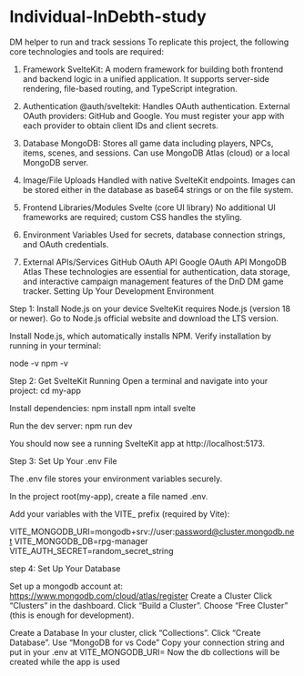 # Individual-InDebth-study
DM helper to run and track sessions
To replicate this project, the following core technologies and tools are required:

1. Framework
SvelteKit: A modern framework for building both frontend and backend logic in a unified application. It supports server-side rendering, file-based routing, and TypeScript integration.

2. Authentication
@auth/sveltekit: Handles OAuth authentication.
External OAuth providers: GitHub and Google. You must register your app with each provider to obtain client IDs and client secrets.

3. Database
MongoDB: Stores all game data including players, NPCs, items, scenes, and sessions.
Can use MongoDB Atlas (cloud) or a local MongoDB server.

4. Image/File Uploads
Handled with native SvelteKit endpoints. Images can be stored either in the database as base64 strings or on the file system.

5. Frontend Libraries/Modules
Svelte (core UI library)
No additional UI frameworks are required; custom CSS handles the styling.

6. Environment Variables
Used for secrets, database connection strings, and OAuth credentials.

7. External APIs/Services
GitHub OAuth API
Google OAuth API
MongoDB Atlas 
These technologies are essential for authentication, data storage, and interactive campaign management features of the DnD DM game tracker.
Setting Up Your Development Environment

Step 1: Install Node.js on your device
SvelteKit requires Node.js (version 18 or newer).
Go to Node.js official website
 and download the LTS version.

Install Node.js, which automatically installs NPM.
Verify installation by running in your terminal:

node -v
npm -v

Step 2: Get SvelteKit Running
Open a terminal and navigate into your project:
cd my-app

Install dependencies:
npm install
npm intall svelte

Run the dev server:
npm run dev

You should now see a running SvelteKit app at http://localhost:5173.

Step 3: Set Up Your .env File

The .env file stores your environment variables securely.

In the project root(my-app), create a file named .env.

Add your variables with the VITE_ prefix (required by Vite):

VITE_MONGODB_URI=mongodb+srv://user:password@cluster.mongodb.net
VITE_MONGODB_DB=rpg-manager
VITE_AUTH_SECRET=random_secret_string

step 4: Set Up Your Database 

Set up a mongodb account at:
  https://www.mongodb.com/cloud/atlas/register
Create a Cluster
Click “Clusters” in the dashboard.
Click “Build a Cluster”.
Choose “Free Cluster” (this is enough for development).

Create a Database
In your cluster, click “Collections”.
Click “Create Database”.
  Use “MongoDB for vs Code”
Copy your connection string and put in your .env at
	VITE_MONGODB_URI=
Now the db collections will be created while the app is used
